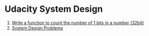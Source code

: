 # Udacity System Design

1. [Write a function to count the number of 1 bits in a number (32bit)](Q1.md)
2. [System Design Problems](Q2.md)